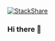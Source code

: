 [![StackShare](http://img.shields.io/badge/tech-stack-0690fa.svg?style=flat)](https://stackshare.io/autoscout24/autoscout24-tech-stack)

### Hi there 👋

<!--
**iribaboci/iribaboci** is a ✨ _special_ ✨ repository because its `README.md` (this file) appears on your GitHub profile.

Here are some ideas to get you started:

- 🔭 I’m currently working on ...
- 🌱 I’m currently learning ...
- 👯 I’m looking to collaborate on ...
- 🤔 I’m looking for help with ...
- 💬 Ask me about ...
- 📫 How to reach me: ...
- 😄 Pronouns: ...
- ⚡ Fun fact: ...
-->
